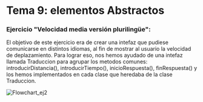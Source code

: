 # Tema 9: elementos Abstractos


### Ejercicio "Velocidad media versión plurilingüe":
El objetivo de este ejercicio era de crear una intefaz que pudiese comunicarse en distintos idiomas, al fin de mostrar al usuario la velocidad de deplazamiento. Para lograr eso, nos hemos ayudado de una intefaz llamada Traduccion para agrupar los metodos comunes: introducirDistancia(), introducirTiempo(), inicioRespuesta(), finRespuesta() y los hemos implementados en cada clase que heredaba de la clase Traduccion.

![Flowchart_ej2](https://user-images.githubusercontent.com/58274468/160654175-475b0fa1-6703-4079-a634-6b65540bf673.png)
